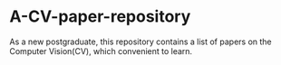 # A-CV-paper-repository
As a new postgraduate, this repository contains a list of papers on the Computer Vision(CV), which convenient to  learn.
